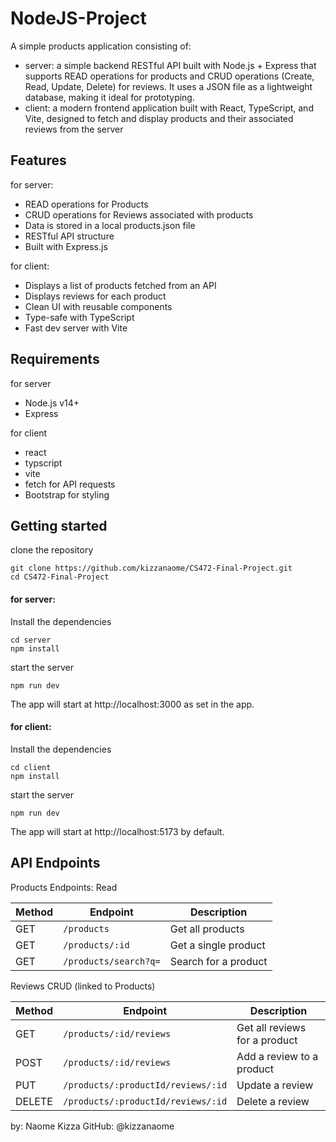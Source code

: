 # NodeJS-Project

A simple products application consisting of:
- server: a simple backend RESTful API built with Node.js + Express that supports READ operations for products and CRUD operations (Create, Read, Update, Delete) for reviews. It uses a JSON file as a lightweight database, making it ideal for prototyping.
- client: a modern frontend application built with React, TypeScript, and Vite, designed to fetch and display products and their associated reviews from the server


## Features

for server:
- READ operations for Products
- CRUD operations for Reviews associated with products
- Data is stored in a local products.json file
- RESTful API structure
- Built with Express.js

for client:
- Displays a list of products fetched from an API
- Displays reviews for each product
- Clean UI with reusable components
- Type-safe with TypeScript
- Fast dev server with Vite


## Requirements

for server
- Node.js v14+
- Express

for client
- react
- typscript
- vite
- fetch for API requests
- Bootstrap for styling


## Getting started

clone the repository
```
git clone https://github.com/kizzanaome/CS472-Final-Project.git
cd CS472-Final-Project
```

#### for server:
Install the dependencies

```
cd server
npm install
```

start the server
```
npm run dev
```

The app will start at http://localhost:3000 as set in the app.

#### for client:
Install the dependencies

```
cd client
npm install
```

start the server
```
npm run dev
```

The app will start at http://localhost:5173 by default.


## API Endpoints

Products Endpoints: Read

| Method | Endpoint              | Description          |
| ------ | --------------------- | -------------------- |
| GET    | `/products`           | Get all products     |
| GET    | `/products/:id`       | Get a single product |
| GET    | `/products/search?q=` | Search for a product |


Reviews CRUD (linked to Products)

| Method | Endpoint                           | Description                   |
| ------ | ---------------------------------- | ----------------------------- |
| GET    | `/products/:id/reviews`            | Get all reviews for a product |
| POST   | `/products/:id/reviews`            | Add a review to a product     |
| PUT    | `/products/:productId/reviews/:id` | Update a review               |
| DELETE | `/products/:productId/reviews/:id` | Delete a review               |


by: Naome Kizza
GitHub: @kizzanaome
